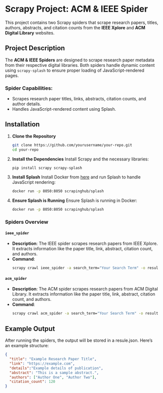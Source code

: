 

# Scrapy Project: ACM & IEEE Spider

This project contains two Scrapy spiders that scrape research papers, titles, authors, abstracts, and citation counts from the **IEEE Xplore** and **ACM Digital Library** websites.

## Project Description

The **ACM & IEEE Spiders** are designed to scrape research paper metadata from their respective digital libraries. Both spiders handle dynamic content using `scrapy-splash` to ensure proper loading of JavaScript-rendered pages.

### Spider Capabilities:
- Scrapes research paper titles, links, abstracts, citation counts, and author details.
- Handles JavaScript-rendered content using Splash.

## Installation

1. **Clone the Repository**
   ```bash
   git clone https://github.com/yourusername/your-repo.git
   cd your-repo
   ```

2. **Install the Dependencies**
   Install Scrapy and the necessary libraries:
   ```bash
   pip install scrapy scrapy-splash
   ```

3. **Install Splash**
   Install Docker from [here](https://docs.docker.com/get-docker/) and run Splash to handle JavaScript rendering:
   ```bash
   docker run -p 8050:8050 scrapinghub/splash
   ```

4. **Ensure Splash is Running**
   Ensure Splash is running in Docker:
   ```bash
   docker run -p 8050:8050 scrapinghub/splash
   ```

### Spiders Overview

#### `ieee_spider`
- **Description**: The IEEE spider scrapes research papers from IEEE Xplore. It extracts information like the paper title, link, abstract, citation count, and authors.
- **Command**: 
   ```bash
   scrapy crawl ieee_spider -a search_term="Your Search Term" -o results.json
   ```

#### `acm_spider`
- **Description**: The ACM spider scrapes research papers from ACM Digital Library. It extracts information like the paper title, link, abstract, citation count, and authors.
- **Command**:
   ```bash
   scrapy crawl acm_spider -a search_term="Your Search Term" -o results.json
   ```

## Example Output

After running the spiders, the output will be stored in a resule.json. Here’s an example structure:

```json
{
  "title": "Example Research Paper Title",
  "link": "https://example.com",
  "details":"Example details of publication",
  "abstract": "This is a sample abstract.",
  "authors": ["Author One", "Author Two"],
  "citation_count": 120
}
```
